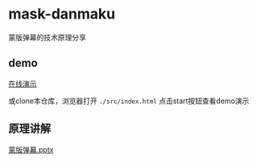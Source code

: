 # mask-danmaku

蒙版弹幕的技术原理分享

## demo

[在线演示](https://clownvary.github.io/mask-danmaku/)

或clone本仓库，浏览器打开 `./src/index.html` 点击start按钮查看demo演示

## 原理讲解

[蒙版弹幕.pptx](./蒙版弹幕.pptx)
